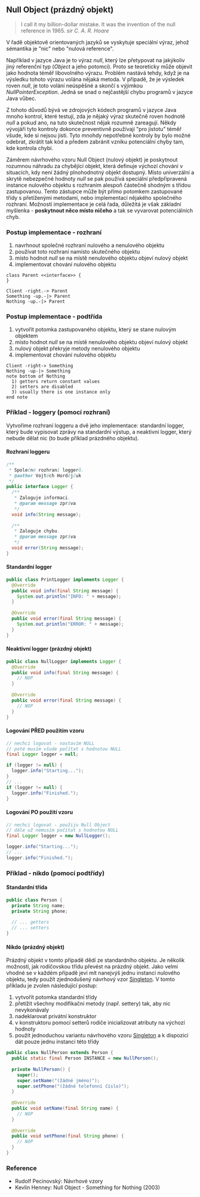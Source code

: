 ## Null Object (prázdný objekt)

> I call it my billion-dollar mistake. It was the invention of the null reference in 1965. *sir C. A. R. Hoare*
 
V řadě objektově orientovaných jazyků se vyskytuje speciální výraz, jehož sémantika je "nic" nebo "nulová reference". 

Například v jazyce Java je to výraz *null*, který lze přetypovat na jakýkoliv jiný referenční typ (*Object* a jeho potomci). Proto se teoreticky může objevit jako hodnota téměř libovolného výrazu. Problém nastává tehdy, když je na výsledku tohoto výrazu volána nějaká metoda. V případě, že je výsledek roven *null*, je toto volání neúspěšné a skončí s výjimkou *NullPointerException*. Jedná se snad o nejčastější chybu programů v jazyce Java vůbec.

Z tohoto důvodů bývá ve zdrojových kódech programů v jazyce Java mnoho kontrol, které testují, zda je nějaký výraz skutečně roven hodnotě *null* a pokud ano, na tuto skutečnost nějak rozumně zareagují. Někdy vývojáři tyto kontroly dokonce preventivně používají "pro jistotu" téměř všude, kde si nejsou jisti. Tyto mnohdy nepotřebné kontroly by bylo možné odebrat, zkrátit tak kód a předem zabránit vzniku potenciální chyby tam, kde kontrola chybí.

Záměrem návrhového vzoru Null Object (nulový objekt) je poskytnout rozumnou náhradu za chybějící objekt, která definuje výchozí chování v situacích, kdy není žádný plnohodnotný objekt dostupný. Místo univerzální a skrytě nebezpečné hodnoty *null* se pak používá speciální předpřipravená instance nulového objektu s rozhraním alespoň částečně shodným s třídou zastupovanou. Tento zástupce může být přímo potomkem zastupované třídy s přetíženými metodami, nebo implementací nějakého společného rozhraní. Možností implementace je celá řada, důležitá je však základní myšlenka - **poskytnout něco místo ničeho** a tak se vyvarovat potenciálních chyb.

### Postup implementace - rozhraní

1. navrhnout společné rozhraní nulového a nenulového objektu
1. používat toto rozhraní namísto skutečného objektu
1. místo hodnot *null* se na místě nenulového objektu objeví nulový objekt
1. implementovat chování nulového objektu

```uml:class
class Parent <<interface>> {
}

Client -right.-> Parent
Something -up.-|> Parent
Nothing -up.-|> Parent
```

### Postup implementace - podtřída

1. vytvořit potomka zastupovaného objektu, který se stane nulovým objektem
1. místo hodnot *null* se na místě nenulového objektu objeví nulový objekt
1. nulový objekt překryje metody nenulového objektu
1. implementovat chování nulového objektu

```uml:class
Client -right-> Something
Nothing -up-|> Something
note bottom of Nothing
  1) getters return constant values
  2) setters are disabled
  3) usually there is one instance only
end note
```

### Příklad - loggery (pomocí rozhraní)

Vytvoříme rozhraní loggeru a dvě jeho implementace: standardní logger, který bude vypisovat zprávy na standardní výstup, a neaktivní logger, který nebude dělat nic (to bude příklad prázdného objektu).

#### Rozhraní loggeru

```java
/**
 * Společné rozhraní loggerů.
 * @author Vojtěch Hordějčuk
 */
public interface Logger {
  /**
   * Zaloguje informaci.
   * @param message zpráva
   */
  void info(String message);
  
  /**
   * Zaloguje chybu.
   * @param message zpráva
   */
  void error(String message);
}
```

#### Standardní logger

```java
public class PrintLogger implements Logger {
  @Override
  public void info(final String message) {
    System.out.println("INFO: " + message);
  }
  
  @Override
  public void error(final String message) {
    System.out.println("ERROR: " + message);
  }
}
```

#### Neaktivní logger (prázdný objekt)

```java
public class NullLogger implements Logger {
  @Override
  public void info(final String message) {
    // NOP
  }
  
  @Override
  public void error(final String message) {
    // NOP
  }
}
```

#### Logování PŘED použitím vzoru

```java
// nechci logovat - nastavím NULL
// poté musím všude počítat s hodnotou NULL
final Logger logger = null;

if (logger != null) {
  logger.info("Starting...");
}
// ...
if (logger != null) {
  logger.info("Finished.");
}
```

#### Logování PO použití vzoru

```java
// nechci logovat - použiju Null Object
// dále už nemusím počítat s hodnotou NULL
final Logger logger = new NullLogger();

logger.info("Starting...");
// ...
logger.info("Finished.");
```

### Příklad - nikdo (pomocí podtřídy)

#### Standardní třída

```java
public class Person {
  private String name;
  private String phone;
  
  // ... getters
  // ... setters
}
```

#### Nikdo (prázdný objekt)

Prázdný objekt v tomto případě dědí ze standardního objektu. Je několik možností, jak rodičovskou třídu převést na prázdný objekt. Jako velmi vhodné se v každém případě jeví mít nanejvýš jednu instanci nulového objektu, tedy použít zjednodušený návrhový vzor [Singleton](wiki/singleton). V tomto příkladu je zvolen následující postup:

1. vytvořit potomka standardní třídy
1. přetížit všechny modifikační metody (např. settery) tak, aby nic nevykonávaly
1. nadeklarovat privátní konstruktor
1. v konstruktoru pomocí setterů rodiče inicializovat atributy na výchozí hodnoty
1. použít jednoduchou variantu návrhového vzoru [Singleton](wiki/singleton) a k dispozici dát pouze jednu instanci této třídy

```java
public class NullPerson extends Person {
  public static final Person INSTANCE = new NullPerson();
  
  private NullPerson() {
    super();
    super.setName("(žádné jméno)");
    super.setPhone("(žádné telefonní číslo)");
  }
  
  @Override
  public void setName(final String name) {
    // NOP
  }
  
  @Override
  public void setPhone(final String phone) {
    // NOP
  }
}
```

### Reference

- Rudolf Pecinovský: Návrhové vzory
- Kevlin Henney: Null Object - Something for Nothing (2003)